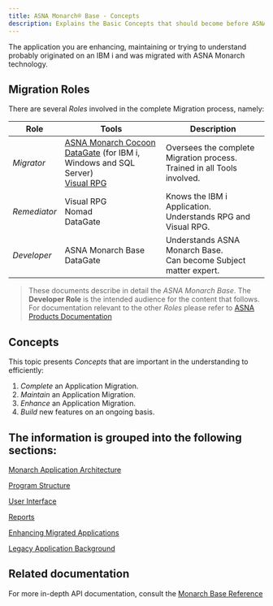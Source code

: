 ```yaml
---
title: ASNA Monarch® Base - Concepts
description: Explains the Basic Concepts that should become before ASNA Monarch® Base can be used. 
---
```


The application you are enhancing, maintaining or trying to understand probably originated on an IBM i and was migrated with ASNA Monarch technology.

## Migration Roles
There are several *Roles* involved in the complete Migration process, namely:

|**Role**|**Tools**|**Description**
| --- | --- | --- |
| *Migrator*   | [ASNA Monarch Cocoon](https://docs.asna.com/documentation/Help160/Main_Monarch.htm) <br/> [DataGate](https://docs.asna.com/documentation/Help160/Main_DataGate.htm) (for IBM i, Windows and SQL Server) <br/> [Visual RPG](https://docs.asna.com/documentation/Help160/Main_AVRNET.htm) | Oversees the complete Migration process. <br/> Trained in all Tools involved. |
|*Remediator* | Visual RPG <br/> Nomad <br/> DataGate | Knows the IBM i Application. <br/> Understands RPG and Visual RPG. |
|*Developer*  | ASNA Monarch Base <br/> DataGate | Understands ASNA Monarch Base. <br/> Can become Subject matter expert.

> These documents describe in detail the *ASNA Monarch Base*. The **Developer Role** is the intended audience for the content that follows. For documentation relevant to the other *Roles* please refer to [ASNA Products Documentation](https://docs.asna.com/documentation/)

## Concepts
This topic presents *Concepts* that are important in the understanding to efficiently:

1. *Complete* an Application Migration.
2. *Maintain* an Application Migration.
3. *Enhance* an Application Migration.
4. *Build* new features on an ongoing basis.

## The information is grouped into the following sections:

[Monarch Application Architecture](/concepts/architecture/architecture-overview.html)

[Program Structure](/concepts/program-structure/program-structure-overview.html)

[User Interface](/concepts/user-interface/ui-overview.html)

[Reports](/concepts/printing/printing-introduction.html)

[Enhancing Migrated Applications](/concepts/enhancements/enhancements-overview.html)

[Legacy Application Background](/concepts/background/background-overview.html)


## Related documentation
For more in-depth API documentation, consult the [Monarch Base Reference](/reference/reference-overview.html)


